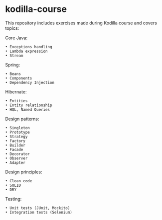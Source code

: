 # kodilla-course

This repository includes exercises made during Kodilla course and covers topics:

Core Java:

    • Exceptions handling 
    • Lambda expression 
    • Stream 
    
Spring:

    • Beans 
    • Components 
    • Dependency Injection 
    
Hibernate:

    • Entities 
    • Entity relationship 
    • HQL, Named Queries 
    
Design patterns:

    • Singleton 
    • Prototype 
    • Strategy 
    • Factory 
    • Builder 
    • Facade 
    • Decorator 
    • Observer 
    • Adapter 
      
Design principles:

    • Clean code 
    • SOLID 
    • DRY 
    
Testing:

    • Unit tests (JUnit, Mockito) 
    • Integration tests (Selenium) 
